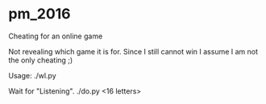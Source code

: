 # pm_2016
Cheating for an online game

Not revealing which game it is for. Since I still cannot win I assume I am not the only cheating ;)

Usage:
  ./wl.py

Wait for "Listening".
  ./do.py <16 letters>

